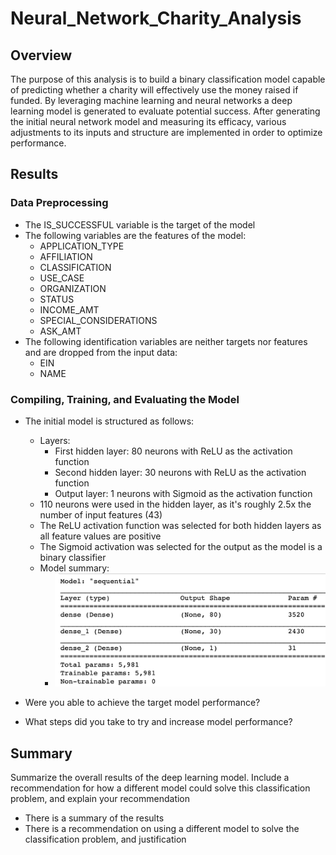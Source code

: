 # Neural_Network_Charity_Analysis

## Overview

The purpose of this analysis is to build a binary classification model capable of predicting whether a charity will effectively use the money raised if funded. By leveraging machine learning and neural networks a deep learning model is generated to evaluate potential success. After generating the initial neural network model and measuring its efficacy, various adjustments to its inputs and structure are implemented in order to optimize performance.

## Results

### Data Preprocessing

- The IS_SUCCESSFUL variable is the target of the model
- The following variables are the features of the model:
  - APPLICATION_TYPE
  - AFFILIATION
  - CLASSIFICATION
  - USE_CASE
  - ORGANIZATION
  - STATUS
  - INCOME_AMT
  - SPECIAL_CONSIDERATIONS
  - ASK_AMT
- The following identification variables are neither targets nor features and are dropped from the input data:
  - EIN
  - NAME

### Compiling, Training, and Evaluating the Model

- The initial model is structured as follows:
  - Layers:
    - First hidden layer: 80 neurons with ReLU as the activation function
    - Second hidden layer: 30 neurons with ReLU as the activation function
    - Output layer: 1 neurons with Sigmoid as the activation function
  - 110 neurons were used in the hidden layer, as it's roughly 2.5x the number of input features (43)
  - The ReLU activation function was selected for both hidden layers as all feature values are positive
  - The Sigmoid activation was selected for the output as the model is a binary classifier
  - Model summary:
    - ![nn-original-summary-output](imgs/nn-original-summary.png)

- Were you able to achieve the target model performance?
- What steps did you take to try and increase model performance?

## Summary

Summarize the overall results of the deep learning model. Include a recommendation for how a different model could solve this classification problem, and explain your recommendation

- There is a summary of the results
- There is a recommendation on using a different model to solve the classification problem, and justification
